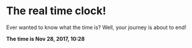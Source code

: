 # The real time clock!

Ever wanted to know what the time is? Well, your journey is about to end!

**The time is Nov 28, 2017, 10:28**